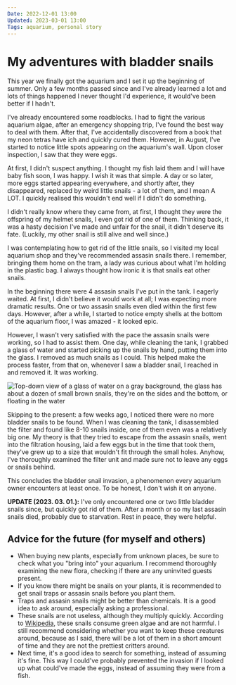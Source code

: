 ```yaml
---
Date: 2022-12-01 13:00
Updated: 2023-03-01 13:00
Tags: aquarium, personal story
---
```


# My adventures with bladder snails

This year we finally got the aquarium and I set it up the beginning of summer. Only a few months passed since and I've already learned a lot and lots of things happened I never thought I'd experience, it would've been better if I hadn't.

I've already encountered some roadblocks. I had to fight the various aquarium algae, after an emergency shopping trip, I've found the best way to deal with them. After that, I've accidentally discovered from a book that my neon tetras have ich and quickly cured them. However, in August, I've started to notice little spots appearing on the aquarium's wall. Upon closer inspection, I saw that they were eggs.

At first, I didn't suspect anything. I thought my fish laid them and I will have baby fish soon, I was happy. I wish it was that simple. A day or so later, more eggs started appearing everywhere, and shortly after, they disappeared, replaced by weird little snails - a lot of them, and I mean A LOT. I quickly realised this wouldn't end well if I didn't do something.

I didn't really know where they came from, at first, I thought they were the offspring of my helmet snails, I even got rid of one of them. Thinking back, it was a hasty decision I've made and unfair for the snail, it didn't deserve its fate. (Luckily, my other snail is still alive and well since.)

I was contemplating how to get rid of the little snails, so I visited my local aquarium shop and they've recommended assasin snails there. I remember, bringing them home on the tram, a lady was curious about what I'm holding in the plastic bag. I always thought how ironic it is that snails eat other snails.

In the beginning there were 4 assasin snails I've put in the tank. I eagerly waited. At first, I didn't believe it would work at all; I was expecting more dramatic results. One or two assasin snails even died within the first few days. However, after a while, I started to notice empty shells at the bottom of the aquarium floor, I was amazed - it looked epic.

However, I wasn't very satisfied with the pace the assasin snails were working, so I had to assist them. One day, while cleaning the tank, I grabbed a glass of water and started picking up the snails by hand, putting them into the glass. I removed as much snails as I could. This helped make the process faster, from that on, whenever I saw a bladder snail, I reached in and removed it. It was working.

![Top-down view of a glass of water on a gray background, the glass has about a dozen of small brown snails, they're on the sides and the bottom, or floating in the water](https://cdn.some.pics/ymstnt/67fd7e15cfa66.jpg)

Skipping to the present: a few weeks ago, I noticed there were no more bladder snails to be found. When I was cleaning the tank, I disassembled the filter and found like 8-10 snails inside, one of them even was a relatively big one. My theory is that they tried to escape from the assasin snails, went into the filtration housing, laid a few eggs but in the time that took them, they've grew up to a size that wouldn't fit through the small holes. Anyhow, I've thoroughly examined the filter unit and made sure not to leave any eggs or snails behind.

This concludes the bladder snail invasion, a phenomenon every aquarium owner encounters at least once. To be honest, I don't wish it on anyone.

**UPDATE (2023. 03. 01.):** I've only encountered one or two little bladder snails since, but quickly got rid of them. After a month or so my last assasin snails died, probably due to starvation. Rest in peace, they were helpful.

## Advice for the future (for myself and others)

- When buying new plants, especially from unknown places, be sure to check what you "bring into" your aquarium. I recommend thoroughly examining the new flora, checking if there are any uninvited guests present.
- If you know there might be snails on your plants, it is recommended to get snail traps or assasin snails before you plant them.
- Traps and assasin snails might be better than chemicals. It is a good idea to ask around, especially asking a professional.
- These snails are not useless, although they multiply quickly. According to [Wikipedia](https://en.wikipedia.org/wiki/Physella_acuta), these snails consume green algae and are not harmful. I still recommend considering whether you want to keep these creatures around, because as I said, there will be a lot of them in a short amount of time and they are not the prettiest critters around.
- Next time, it's a good idea to search for something, instead of assuming it's fine. This way I could've probably prevented the invasion if I looked up what could've made the eggs, instead of assuming they were from a fish.